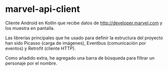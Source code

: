 # marvel-api-client

Cliente Android en Kotlin que recibe datos de http://developer.marvel.com y los muestra en pantalla.

Las librerías principales que he usado para definir la estructura del proyecto han sido Picasso (carga de imágenes), Eventbus (comunicación por eventos) y Retrofit (cliente HTTP).

Como añadido extra, he agregado una barra de búsqueda para filtrar un personaje por el nombre.
